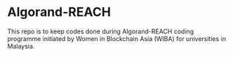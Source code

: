 # Algorand-REACH

This repo is to keep codes done during Algorand-REACH coding programme initiated by Women in Blockchain Asia (WIBA) for universities in Malaysia.

